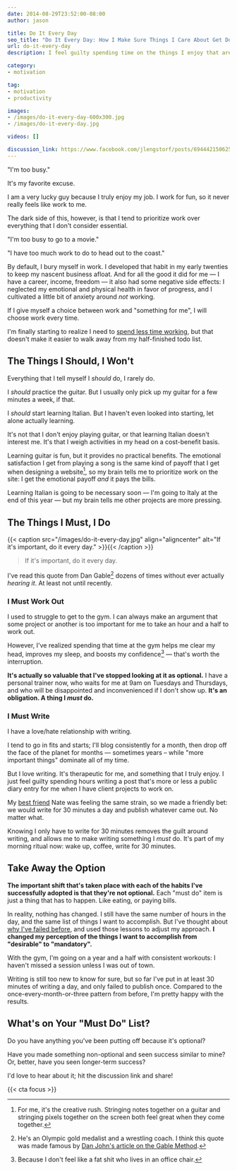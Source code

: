 ```yaml
---
date: 2014-08-29T23:52:00-08:00
author: jason

title: Do It Every Day
seo_title: "Do It Every Day: How I Make Sure Things I Care About Get Done"
url: do-it-every-day
description: I feel guilty spending time on the things I enjoy that aren't "mission critical". To address this, I turn the things I WANT to do into the things I MUST do.

category:
- motivation

tag:
- motivation
- productivity

images:
- /images/do-it-every-day-600x300.jpg
- /images/do-it-every-day.jpg

videos: []

discussion_link: https://www.facebook.com/jlengstorf/posts/694442150625689
---
```

"I'm too busy."

It's my favorite excuse.

I am a very lucky guy because I truly enjoy my job. I work for fun, so it never really feels like work to me.

The dark side of this, however, is that I tend to prioritize work over everything that I don't consider essential.

"I'm too busy to go to a movie."

"I have too much work to do to head out to the coast."

By default, I bury myself in work. I developed that habit in my early twenties to keep my nascent business afloat. And for all the good it did for me — I have a career, income, freedom — it also had some negative side effects: I neglected my emotional and physical health in favor of progress, and I cultivated a little bit of anxiety around *not* working.

If I give myself a choice between work and "something for me", I will choose work every time.

I'm finally starting to realize I need to [spend less time working][1], but that doesn't make it easier to walk away from my half-finished todo list.

## The Things I Should, I Won't

Everything that I tell myself I *should* do, I rarely do.

I *should* practice the guitar. But I usually only pick up my guitar for a few minutes a week, if that.

I *should* start learning Italian. But I haven't even looked into starting, let alone actually learning.

It's not that I don't enjoy playing guitar, or that learning Italian doesn't interest me. It's that I weigh activities in my head on a cost-benefit basis.

Learning guitar is fun, but it provides no practical benefits. The emotional satisfaction I get from playing a song is the same kind of payoff that I get when designing a website[^creative-rush], so my brain tells me to prioritize work on the site: I get the emotional payoff *and* it pays the bills.

[^creative-rush]:
    For me, it's the creative rush. Stringing notes together on a guitar and stringing pixels together on the screen both feel great when they come together.

Learning Italian is going to be necessary soon — I'm going to Italy at the end of this year — but my brain tells me other projects are more pressing.

## The Things I Must, I Do

{{< caption src="/images/do-it-every-day.jpg"
            align="aligncenter"
            alt="If it's important, do it every day." >}}{{< /caption >}}

> If it's important, do it every day.

I've read this quote from Dan Gable[^dan-gable] dozens of times without ever actually *hearing it*. At least not until recently.

[^dan-gable]:
    He's an Olympic gold medalist and a wrestling coach. I think this quote was made famous by [Dan John's article on the Gable Method][2].

### I Must Work Out

I used to struggle to get to the gym. I can always make an argument that some project or another is too important for me to take an hour and a half to work out.

However, I've realized spending that time at the gym helps me clear my head, improves my sleep, and boosts my confidence[^fat-shit] — that's worth the interruption.

[^fat-shit]:
    Because I don't feel like a fat shit who lives in an office chair.

**It's actually so valuable that I've stopped looking at it as optional.** I have a personal trainer now, who waits for me at 9am on Tuesdays and Thursdays, and who will be disappointed and inconvenienced if I don't show up. **It's an obligation. A thing I *must* do.**

### I Must Write

I have a love/hate relationship with writing.

I tend to go in fits and starts; I'll blog consistently for a month, then drop off the face of the planet for months — sometimes years – while "more important things" dominate all of my time.

But I love writing. It's therapeutic for me, and something that I truly enjoy. I just feel guilty spending hours writing a post that's more or less a public diary entry for me when I have client projects to work on.

My [best friend][3] Nate was feeling the same strain, so we made a friendly bet: we would write for 30 minutes a day and publish whatever came out. No matter what.

Knowing I only have to write for 30 minutes removes the guilt around writing, and allows me to make writing something I *must* do. It's part of my morning ritual now: wake up, coffee, write for 30 minutes.

## Take Away the Option

**The important shift that's taken place with each of the habits I've successfully adopted is that they're not optional.** Each "must do" item is just a thing that has to happen. Like eating, or paying bills.

In reality, nothing has changed. I still have the same number of hours in the day, and the same list of things I want to accomplish. But I've thought about [why I've failed before][4], and used those lessons to adjust my approach. **I changed my perception of the things I want to accomplish from "desirable" to "mandatory".**

With the gym, I'm going on a year and a half with consistent workouts: I haven't missed a session unless I was out of town.

Writing is still too new to know for sure, but so far I've put in at least 30 minutes of writing a day, and only failed to publish once. Compared to the once-every-month-or-three pattern from before, I'm pretty happy with the results.

## What's on Your "Must Do" List?

Do you have anything you've been putting off because it's optional?

Have you made something non-optional and seen success similar to mine? Or, better, have you seen longer-term success?

I'd love to hear about it; hit the discussion link and share!

{{< cta focus >}}

 [1]: http://lengstorf.com/better-productivity-work-less/
 [2]: http://www.t-nation.com/free_online_article/sports_body_training_performance/the_gable_method
 [3]: http://lengstorf.com/best-friends/
 [4]: http://lengstorf.com/see-tree-coming/
